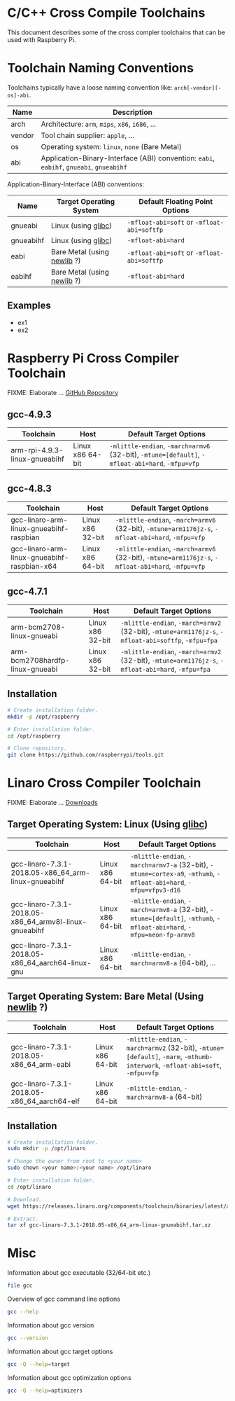 
# C/C++ Cross Compile Toolchains

This document describes some of the cross compler toolchains that can be used with Raspberry Pi.


# Toolchain Naming Conventions

Toolchains typically have a loose naming convention like: `arch[-vendor][-os]-abi`.

Name   | Description
-------|----------------------------------------------------------------------------------------
arch   | Architecture: `arm`, `mips`, `x86`, `i686`, ...
vendor | Tool chain supplier: `apple`, ...
os     | Operating system: `linux`, `none` (Bare Metal)
abi    | Application-Binary-Interface (ABI) convention: `eabi`, `eabihf`, `gnueabi`, `gnueabihf`

Application-Binary-Interface (ABI) conventions:

Name      | Target Operating System                                      | Default Floating Point Options
----------|--------------------------------------------------------------|-------------------------------------------
gnueabi   | Linux (using [glibc](https://www.gnu.org/software/libc))     | `-mfloat-abi=soft` or `-mfloat-abi=softfp`
gnueabihf | Linux (using [glibc](https://www.gnu.org/software/libc))     | `-mfloat-abi=hard`
eabi      | Bare Metal (using [newlib](https://sourceware.org/newlib) ?) | `-mfloat-abi=soft` or `-mfloat-abi=softfp`
eabihf    | Bare Metal (using [newlib](https://sourceware.org/newlib) ?) | `-mfloat-abi=hard`

## Examples

* ex1
* ex2

# Raspberry Pi Cross Compiler Toolchain

FIXME: Elaborate ... [GitHub Repository](https://github.com/raspberrypi/tools)

## gcc-4.9.3

Toolchain                     | Host             | Default Target Options
------------------------------|------------------|------------------------------------------------------------------------------------------------
arm-rpi-4.9.3-linux-gnueabihf | Linux x86 64-bit | `-mlittle-endian`, `-march=armv6` (32-bit), `-mtune=[default]`, `-mfloat-abi=hard`, `-mfpu=vfp`

## gcc-4.8.3

Toolchain                                   | Host             | Default Target Options
--------------------------------------------|------------------|--------------------------------------------------------------------------------------------------
gcc-linaro-arm-linux-gnueabihf-raspbian     | Linux x86 32-bit | `-mlittle-endian`, `-march=armv6` (32-bit), `-mtune=arm1176jz-s`, `-mfloat-abi=hard`, `-mfpu=vfp`
gcc-linaro-arm-linux-gnueabihf-raspbian-x64 | Linux x86 64-bit | `-mlittle-endian`, `-march=armv6` (32-bit), `-mtune=arm1176jz-s`, `-mfloat-abi=hard`, `-mfpu=vfp`

## gcc-4.7.1

Toolchain                       | Host             | Default Target Options
--------------------------------|------------------|----------------------------------------------------------------------------------------------------
arm-bcm2708-linux-gnueabi       | Linux x86 32-bit | `-mlittle-endian`, `-march=armv2` (32-bit), `-mtune=arm1176jz-s`, `-mfloat-abi=softfp`, `-mfpu=fpa`
arm-bcm2708hardfp-linux-gnueabi | Linux x86 32-bit | `-mlittle-endian`, `-march=armv2` (32-bit), `-mtune=arm1176jz-s`, `-mfloat-abi=hard`, `-mfpu=fpa`

## Installation

```bash
# Create installation folder.
mkdir -p /opt/raspberry

# Enter installation folder.
cd /opt/raspberry

# Clone repository.
git clone https://github.com/raspberrypi/tools.git
```


# Linaro Cross Compiler Toolchain

FIXME: Elaborate ... [Downloads](https://www.linaro.org/downloads)

## Target Operating System: Linux (Using [glibc](https://www.gnu.org/software/libc))

Toolchain                                              | Host             | Default Target Options
-------------------------------------------------------|------------------|-----------------------------------------------------------------------------------------------------------------------
gcc-linaro-7.3.1-2018.05-x86_64_arm-linux-gnueabihf    | Linux x86 64-bit | `-mlittle-endian`, `-march=armv7-a` (32-bit), `-mtune=cortex-a9`, `-mthumb`, `-mfloat-abi=hard`, `-mfpu=vfpv3-d16`
gcc-linaro-7.3.1-2018.05-x86_64_armv8l-linux-gnueabihf | Linux x86 64-bit | `-mlittle-endian`, `-march=armv8-a` (32-bit), `-mtune=[default]`, `-mthumb`, `-mfloat-abi=hard`, `-mfpu=neon-fp-armv8`
gcc-linaro-7.3.1-2018.05-x86_64_aarch64-linux-gnu      | Linux x86 64-bit | `-mlittle-endian`, `-march=armv8-a` (64-bit), ...

## Target Operating System: Bare Metal (Using [newlib](https://sourceware.org/newlib) ?)

Toolchain                                   | Host             | Default Target Options
--------------------------------------------|------------------|------------------------------------------------------------------------------------------------------------------------------
gcc-linaro-7.3.1-2018.05-x86_64_arm-eabi    | Linux x86 64-bit | `-mlittle-endian`, `-march=armv2` (32-bit), `-mtune=[default]`, `-marm`, `-mthumb-interwork`, `-mfloat-abi=soft`, `-mfpu=vfp`
gcc-linaro-7.3.1-2018.05-x86_64_aarch64-elf | Linux x86 64-bit | `-mlittle-endian`, `-march=armv8-a` (64-bit)

## Installation

```bash
# Create installation folder.
sudo mkdir -p /opt/linaro

# Change the owner from root to <your name>
sudo chown <your name>:<your name> /opt/linaro

# Enter installation folder.
cd /opt/linaro

# Download.
wget https://releases.linaro.org/components/toolchain/binaries/latest/arm-linux-gnueabihf/gcc-linaro-7.3.1-2018.05-x86_64_arm-linux-gnueabihf.tar.xz

# Extract.
tar xf gcc-linaro-7.3.1-2018.05-x86_64_arm-linux-gnueabihf.tar.xz
```


# Misc

Information about gcc executable (32/64-bit etc.)
```bash
file gcc
```

Overview of gcc command line options
```bash
gcc --help
```

Information about gcc version
```bash
gcc --version
```

Information about gcc target options
```bash
gcc -Q --help=target
```

Information about gcc optimization options
```bash
gcc -Q --help=optimizers
```
